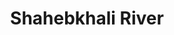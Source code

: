 ---
title: "Shahebkhali River"
title_bn: "সাহেবখালী নদী"
description: "It started flowing from Kalindi river at Khusba or Ambaria village and fall into Raimangal river at south-western border area of Satkhira."
---